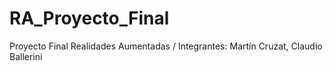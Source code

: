# RA_Proyecto_Final
 Proyecto Final Realidades Aumentadas / Integrantes: Martín Cruzat, Claudio Ballerini
